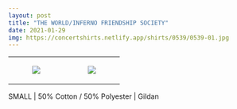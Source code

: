 ```yaml
---
layout: post
title: "THE WORLD/INFERNO FRIENDSHIP SOCIETY"
date: 2021-01-29
img: https://concertshirts.netlify.app/shirts/0539/0539-01.jpg
---
```




<table style="width:100%;"><tr><td style="vertical-align:top;">
      <figure class="tmblr-full" data-orig-height="2048" data-orig-width="1365" data-orig-src="https://concertshirts.netlify.app/shirts/0539/0539-01.jpg"><img src="https://64.media.tumblr.com/3fde05821347bc121e5f21244b601073/2974bb8ae53a3e6e-7c/s540x810/e889d79aec078507269617b91fd45054407a8795.jpg" data-orig-height="2048" data-orig-width="1365" data-orig-src="https://concertshirts.netlify.app/shirts/0539/0539-01.jpg"/></figure></td>
    <td style="vertical-align:top;">
      <figure class="tmblr-full" data-orig-height="2048" data-orig-width="1365" data-orig-src="https://concertshirts.netlify.app/shirts/0539/0539-02.jpg"><img src="https://64.media.tumblr.com/3b4427c55d22e3ec4c5d671fc241271f/2974bb8ae53a3e6e-04/s540x810/566a939f7244ab5a0d3e915bd645af18384826e5.jpg" data-orig-height="2048" data-orig-width="1365" data-orig-src="https://concertshirts.netlify.app/shirts/0539/0539-02.jpg"/></figure></td>
  </tr></table><p>
  SMALL | 50% Cotton / 50% Polyester | Gildan
</p>
